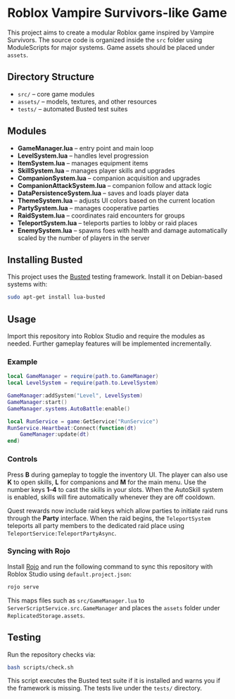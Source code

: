 # Roblox Vampire Survivors-like Game

This project aims to create a modular Roblox game inspired by Vampire Survivors.
The source code is organized inside the `src` folder using ModuleScripts for
major systems. Game assets should be placed under `assets`.

## Directory Structure
- `src/` – core game modules
- `assets/` – models, textures, and other resources
- `tests/` – automated Busted test suites

## Modules
- **GameManager.lua** – entry point and main loop
- **LevelSystem.lua** – handles level progression
- **ItemSystem.lua** – manages equipment items
- **SkillSystem.lua** – manages player skills and upgrades
- **CompanionSystem.lua** – companion acquisition and upgrades
- **CompanionAttackSystem.lua** – companion follow and attack logic
- **DataPersistenceSystem.lua** – saves and loads player data
- **ThemeSystem.lua** – adjusts UI colors based on the current location
- **PartySystem.lua** – manages cooperative parties
- **RaidSystem.lua** – coordinates raid encounters for groups
- **TeleportSystem.lua** – teleports parties to lobby or raid places
- **EnemySystem.lua** – spawns foes with health and damage automatically
  scaled by the number of players in the server

## Installing Busted
This project uses the [Busted](https://olivinelabs.com/busted/) testing
framework. Install it on Debian-based systems with:

```bash
sudo apt-get install lua-busted
```

## Usage
Import this repository into Roblox Studio and require the modules as needed.
Further gameplay features will be implemented incrementally.

### Example
```lua
local GameManager = require(path.to.GameManager)
local LevelSystem = require(path.to.LevelSystem)

GameManager:addSystem("Level", LevelSystem)
GameManager:start()
GameManager.systems.AutoBattle:enable()

local RunService = game:GetService("RunService")
RunService.Heartbeat:Connect(function(dt)
    GameManager:update(dt)
end)
```

### Controls
Press **B** during gameplay to toggle the inventory UI. The player can also use
**K** to open skills, **L** for companions and **M** for the main menu.
Use the number keys **1**&ndash;**4** to cast the skills in your slots. When
the AutoSkill system is enabled, skills will fire automatically whenever they
are off cooldown.

Quest rewards now include raid keys which allow parties to initiate raid runs
through the **Party** interface. When the raid begins, the `TeleportSystem`
teleports all party members to the dedicated raid place using
`TeleportService:TeleportPartyAsync`.

### Syncing with Rojo
Install [Rojo](https://rojo.space/docs) and run the following command to sync
this repository with Roblox Studio using `default.project.json`:

```bash
rojo serve
```
This maps files such as `src/GameManager.lua` to
`ServerScriptService.src.GameManager` and places the `assets` folder under
`ReplicatedStorage.assets`.
## Testing
Run the repository checks via:

```bash
bash scripts/check.sh
```
This script executes the Busted test suite if it is installed and warns you if
the framework is missing. The tests live under the `tests/` directory.
